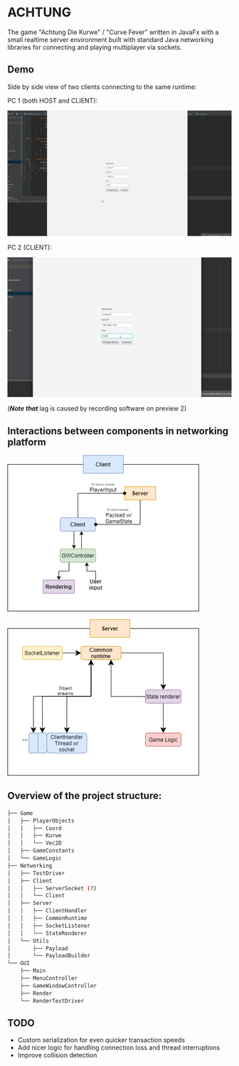 # ACHTUNG

The game "Achtung Die Kurwe" / "Curve Fever" written in JavaFx 
with a small realtime server environment built with standard Java networking libraries for connecting and playing multiplayer via sockets.

## Demo
Side by side view of two clients connecting to the same runtime:

PC 1 (both HOST and CLIENT):

![Gif 1](./AchtungGif1.gif?raw=true)

PC 2 (CLIENT):

![Gif 2](./AchtungGif2.gif?raw=true)

(<em><b>Note that </b></em> lag is caused by recording software on preview 2)

## Interactions between components in networking platform
![Client diagram](./ClientDiagram2.png?raw=true) 

![Server diagram](./ServerDiagram2.png?raw=true)


## Overview of the project structure:
```bash
├── Game
│   ├── PlayerObjects
│   │   ├── Coord
│   │   ├── Kurwe
│   │   └── Vec2D
│   ├── GameConstants
│   └── GameLogic
├── Networking
│   ├── TestDriver
│   ├── Client
│   │   ├── ServerSocket (?)
│   │   └── Client
│   ├── Server
│   │   ├── ClientHandler
│   │   ├── CommonRuntime
│   │   ├── SocketListener
│   │   └── StateRenderer
│   └── Utils
│       ├── Payload
│       └── PayloadBuilder
└── GUI
    ├── Main
    ├── MenuController
    ├── GameWindowController
    ├── Render
    └── RenderTestDriver
```

## TODO
- Custom serialization for even quicker transaction speeds
- Add nicer logic for handling connection loss and thread interruptions
- Improve collision detection